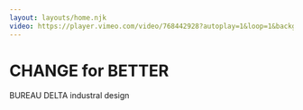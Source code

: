 ```yaml
---
layout: layouts/home.njk
video: https://player.vimeo.com/video/768442928?autoplay=1&loop=1&background=1&autopause=0&muted=1
---
```


# CHANGE for BETTER

BUREAU DELTA industral design
